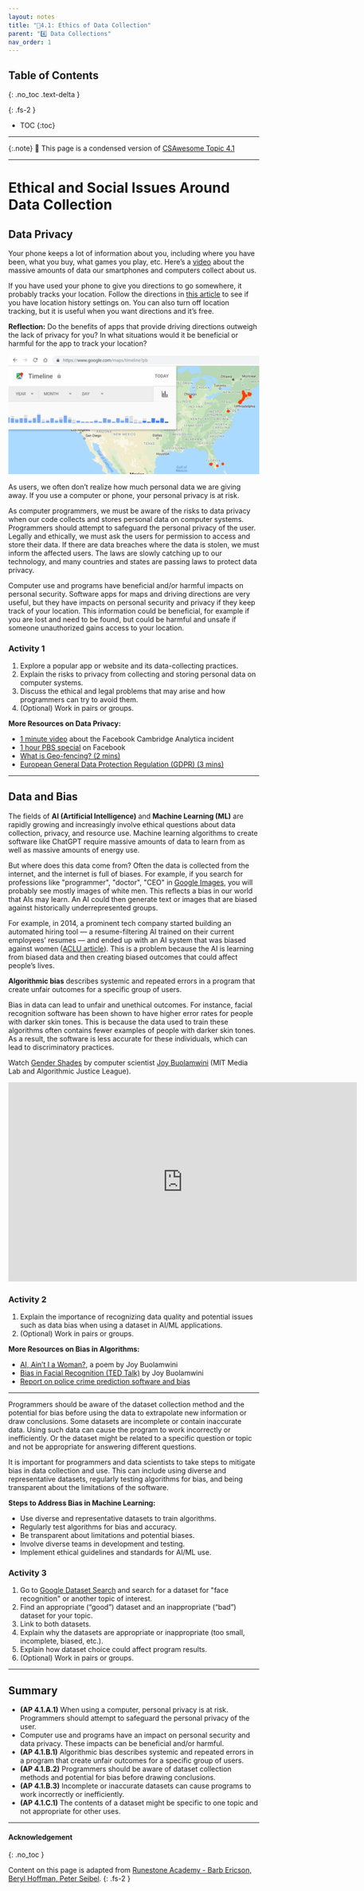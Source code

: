 ```yaml
---
layout: notes
title: "📓4.1: Ethics of Data Collection" 
parent: "4️⃣ Data Collections"
nav_order: 1
---
```


## Table of Contents
{: .no_toc .text-delta }

{: .fs-2 }
- TOC
{:toc}

---

{:.note}
📖 This page is a condensed version of [CSAwesome Topic 4.1](https://runestone.academy/ns/books/published/csawesome2/topic-4-1-data-ethics.html) 

---

# Ethical and Social Issues Around Data Collection

## Data Privacy

Your phone keeps a lot of information about you, including where you have been, what you buy, what games you play, etc. Here’s a [video](https://www.youtube.com/watch?v=bqWuioPHhz0) about the massive amounts of data our smartphones and computers collect about us.

If you have used your phone to give you directions to go somewhere, it probably tracks your location. Follow the directions in [this article](https://www.lifewire.com/location-history-google-maps-iphone-1683392) to see if you have location history settings on. You can also turn off location tracking, but it is useful when you want directions and it’s free.

**Reflection:** Do the benefits of apps that provide driving directions outweigh the lack of privacy for you? In what situations would it be beneficial or harmful for the app to track your location?

![Google Timeline Screenshot](Figures/googletimeline.png)

As users, we often don’t realize how much personal data we are giving away. If you use a computer or phone, your personal privacy is at risk.

As computer programmers, we must be aware of the risks to data privacy when our code collects and stores personal data on computer systems. Programmers should attempt to safeguard the personal privacy of the user. Legally and ethically, we must ask the users for permission to access and store their data. If there are data breaches where the data is stolen, we must inform the affected users. The laws are slowly catching up to our technology, and many countries and states are passing laws to protect data privacy.

Computer use and programs have beneficial and/or harmful impacts on personal security. Software apps for maps and driving directions are very useful, but they have impacts on personal security and privacy if they keep track of your location. This information could be beneficial, for example if you are lost and need to be found, but could be harmful and unsafe if someone unauthorized gains access to your location.

### Activity 1

<div class="task" markdown="block">

1. Explore a popular app or website and its data-collecting practices.
2. Explain the risks to privacy from collecting and storing personal data on computer systems.
3. Discuss the ethical and legal problems that may arise and how programmers can try to avoid them.
4. (Optional) Work in pairs or groups.

</div>

**More Resources on Data Privacy:**
- [1 minute video](https://www.cnbc.com/video/2018/03/23/everything-you-need-to-know-about-the-cambridge-analytica-scandal.html) about the Facebook Cambridge Analytica incident  
- [1 hour PBS special](https://www.pbs.org/wgbh/frontline/film/facebook-dilemma/#video-2) on Facebook  
- [What is Geo-fencing? (2 mins)](https://www.youtube.com/watch?v=gXiEBcb0Vs8)  
- [European General Data Protection Regulation (GDPR) (3 mins)](https://www.youtube.com/watch?v=j6wwBqfSk-o)

---

## Data and Bias

The fields of **AI (Artificial Intelligence)** and **Machine Learning (ML)** are rapidly growing and increasingly involve ethical questions about data collection, privacy, and resource use. Machine learning algorithms to create software like ChatGPT require massive amounts of data to learn from as well as massive amounts of energy use.

But where does this data come from? Often the data is collected from the internet, and the internet is full of biases. For example, if you search for professions like "programmer", "doctor", "CEO" in [Google Images](https://images.google.com/), you will probably see mostly images of white men. This reflects a bias in our world that AIs may learn. An AI could then generate text or images that are biased against historically underrepresented groups.

For example, in 2014, a prominent tech company started building an automated hiring tool — a resume-filtering AI trained on their current employees’ resumes — and ended up with an AI system that was biased against women ([ACLU article](https://www.aclu.org/news/womens-rights/why-amazons-automated-hiring-tool-discriminated-against)). This is a problem because the AI is learning from biased data and then creating biased outcomes that could affect people’s lives.

**Algorithmic bias** describes systemic and repeated errors in a program that create unfair outcomes for a specific group of users.

Bias in data can lead to unfair and unethical outcomes. For instance, facial recognition software has been shown to have higher error rates for people with darker skin tones. This is because the data used to train these algorithms often contains fewer examples of people with darker skin tones. As a result, the software is less accurate for these individuals, which can lead to discriminatory practices.

Watch [Gender Shades](https://www.youtube.com/watch?v=TWWsW1w-BVo) by computer scientist [Joy Buolamwini](https://www.poetofcode.com/) (MIT Media Lab and Algorithmic Justice League).

<iframe width="700" height="400" src="https://www.youtube.com/embed/TWWsW1w-BVo" frameborder="0" allowfullscreen></iframe>

### Activity 2

<div class="task" markdown="block">

1. Explain the importance of recognizing data quality and potential issues such as data bias when using a dataset in AI/ML applications.
2. (Optional) Work in pairs or groups.

</div>

**More Resources on Bias in Algorithms:**
- [AI, Ain’t I a Woman?](https://www.youtube.com/watch?v=QxuyfWoVV98), a poem by Joy Buolamwini  
- [Bias in Facial Recognition (TED Talk)](https://www.youtube.com/watch?v=UG_X_7g63rY) by Joy Buolamwini  
- [Report on police crime prediction software and bias](https://www.youtube.com/watch?v=7lpCWxlRFAw)

---

Programmers should be aware of the dataset collection method and the potential for bias before using the data to extrapolate new information or draw conclusions. Some datasets are incomplete or contain inaccurate data. Using such data can cause the program to work incorrectly or inefficiently. Or the dataset might be related to a specific question or topic and not be appropriate for answering different questions.

It is important for programmers and data scientists to take steps to mitigate bias in data collection and use. This can include using diverse and representative datasets, regularly testing algorithms for bias, and being transparent about the limitations of the software.

**Steps to Address Bias in Machine Learning:**
- Use diverse and representative datasets to train algorithms.
- Regularly test algorithms for bias and accuracy.
- Be transparent about limitations and potential biases.
- Involve diverse teams in development and testing.
- Implement ethical guidelines and standards for AI/ML use.

### Activity 3

<div class="task" markdown="block">

1. Go to [Google Dataset Search](https://datasetsearch.research.google.com/) and search for a dataset for "face recognition" or another topic of interest.
2. Find an appropriate (“good”) dataset and an inappropriate (“bad”) dataset for your topic.
3. Link to both datasets.
4. Explain why the datasets are appropriate or inappropriate (too small, incomplete, biased, etc.).
5. Explain how dataset choice could affect program results.
6. (Optional) Work in pairs or groups.

</div>

---

## Summary

- **(AP 4.1.A.1)** When using a computer, personal privacy is at risk. Programmers should attempt to safeguard the personal privacy of the user.
- Computer use and programs have an impact on personal security and data privacy. These impacts can be beneficial and/or harmful.
- **(AP 4.1.B.1)** Algorithmic bias describes systemic and repeated errors in a program that create unfair outcomes for a specific group of users.
- **(AP 4.1.B.2)** Programmers should be aware of dataset collection methods and potential for bias before drawing conclusions.
- **(AP 4.1.B.3)** Incomplete or inaccurate datasets can cause programs to work incorrectly or inefficiently.
- **(AP 4.1.C.1)** The contents of a dataset might be specific to one topic and not appropriate for other uses.


---

#### Acknowledgement
{: .no_toc }

Content on this page is adapted from [Runestone Academy - Barb Ericson, Beryl Hoffman, Peter Seibel](https://runestone.academy/ns/books/published/csawesome2/csawesome2.html).
{: .fs-2 }

